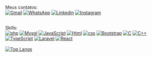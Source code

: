 

Meus contatos:<br>
[![Gmail](https://img.shields.io/badge/Gmail-D14836?style=for-the-badge&logo=gmail&logoColor=white)](diego77asms@gmail.com)
[![WhatsApp](https://img.shields.io/badge/WhatsApp-25D366?style=for-the-badge&logo=whatsapp&logoColor=white)](51990149951)
[![Linkedin](https://img.shields.io/badge/LinkedIn-0077B5?style=for-the-badge&logo=linkedin&logoColor=white)](https://www.linkedin.com/in/diego-schmitt-4b735591/)
[![Instagram](https://img.shields.io/badge/Instagram-E4405F?style=for-the-badge&logo=instagram&logoColor=white)](https://www.instagram.com/diego_asms/)
<br><br>

Skills:<br>
[![php](https://img.shields.io/badge/PHP-777BB4?style=for-the-badge&logo=php&logoColor=white)]()
[![Mysql](https://img.shields.io/badge/MySQL-00000F?style=for-the-badge&logo=mysql&logoColor=white)]()
[![JavaScript](https://img.shields.io/badge/JavaScript-323330?style=for-the-badge&logo=javascript&logoColor=F7DF1E)]()
[![Html](https://img.shields.io/badge/HTML5-E34F26?style=for-the-badge&logo=html5&logoColor=white)]()
[![css](https://img.shields.io/badge/CSS3-1572B6?style=for-the-badge&logo=css3&logoColor=white)]()
[![Bootstrap](https://img.shields.io/badge/Bootstrap-563D7C?style=for-the-badge&logo=bootstrap&logoColor=white)]()
[![C](https://img.shields.io/badge/C-00599C?style=for-the-badge&logo=c&logoColor=white)]()
[![C++](	https://img.shields.io/badge/C%2B%2B-00599C?style=for-the-badge&logo=c%2B%2B&logoColor=white)]()
[![TypeScript](https://img.shields.io/badge/TypeScript-007ACC?style=for-the-badge&logo=typescript&logoColor=white)]()
[![Laravel](https://img.shields.io/badge/Laravel-FF2D20?style=for-the-badge&logo=laravel&logoColor=white)]()
[![React](https://img.shields.io/badge/React-20232A?style=for-the-badge&logo=react&logoColor=61DAFB)]()
<br><br>
[![Top Langs](https://github-readme-stats.vercel.app/api/top-langs/?username=DiegoSchmitt&layout=compact)](https://github.com/anuraghazra/github-readme-stats)

